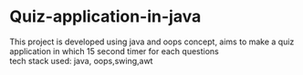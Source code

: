 # Quiz-application-in-java
This project is developed using java and oops concept, 
aims to make a  quiz application in which 15 second 
timer for each questions  
tech stack used: java, oops,swing,awt
